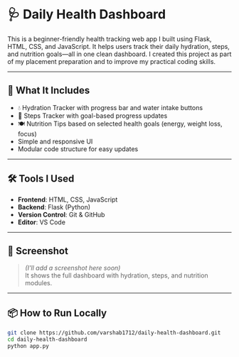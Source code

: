 # 🩺 Daily Health Dashboard

This is a beginner-friendly health tracking web app I built using Flask, HTML, CSS, and JavaScript. It helps users track their daily hydration, steps, and nutrition goals—all in one clean dashboard. I created this project as part of my placement preparation and to improve my practical coding skills.

---

## 🚀 What It Includes

- 💧 Hydration Tracker with progress bar and water intake buttons
- 🚶 Steps Tracker with goal-based progress updates
- 🍽️ Nutrition Tips based on selected health goals (energy, weight loss, focus)
- Simple and responsive UI
- Modular code structure for easy updates

---

## 🛠️ Tools I Used

- **Frontend**: HTML, CSS, JavaScript
- **Backend**: Flask (Python)
- **Version Control**: Git & GitHub
- **Editor**: VS Code

---

## 📸 Screenshot

> *(I'll add a screenshot here soon)*  
> It shows the full dashboard with hydration, steps, and nutrition modules.

---

## 📦 How to Run Locally

```bash
git clone https://github.com/varshab1712/daily-health-dashboard.git
cd daily-health-dashboard
python app.py
